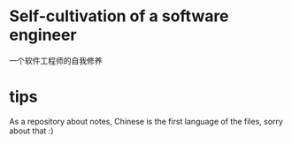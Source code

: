 # Self-cultivation of a software engineer
一个软件工程师的自我修养


# tips
As a repository about notes, Chinese is the first language of the files, sorry about that :)

